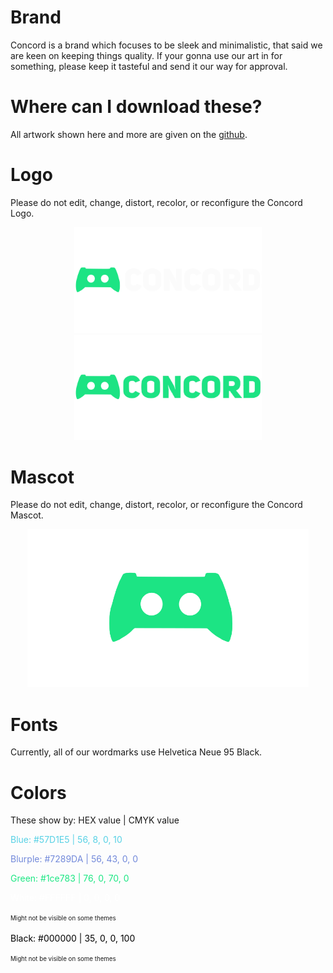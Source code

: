 # Brand
Concord is a brand which focuses to be sleek and minimalistic, that said we are keen on keeping things quality.
If your gonna use our art in for something, please keep it tasteful and send it our way for approval.

# Where can I download these?
All artwork shown here and more are given on the [github](https://github.com/concordchat/branding).

# Logo
Please do not edit, change, distort, recolor, or reconfigure the Concord Logo.

<p float="left" align="center">
  <img src="./wordmarks/darkmode.svg" width="300" />
  <img src="./wordmarks/lightmode.svg" width="300" />
</p>

# Mascot
Please do not edit, change, distort, recolor, or reconfigure the Concord Mascot.

<p float="left" align="center">
  <img src="./mascot.svg" width="450" />
</p>

# Fonts
Currently, all of our wordmarks use Helvetica Neue 95 Black.

# Colors
These show by: HEX value | CMYK value

<span style="color:#57D1E5">Blue: #57D1E5 | 56, 8, 0, 10</span>

<span style="color:#7289DA">Blurple: #7289DA | 56, 43, 0, 0</span>

<span style="color:#1ce783">Green: #1ce783 | 76, 0, 70, 0</span>

<span style="color:#FFFFFF">White: #FFFFFF | 0, 0, 0, 0</span>

<sup><sub>Might not be visible on some themes</sub></sup>

<span style="color:#000000">Black: #000000 | 35, 0, 0, 100</span>

<sup><sub>Might not be visible on some themes</sub></sup>
